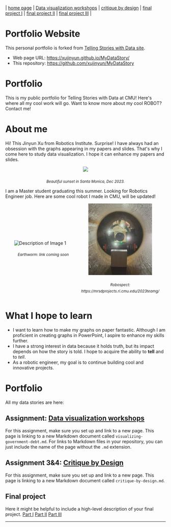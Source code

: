 | [home page](https://xujinyun.github.io/MyDataStory/) | [Data visualization workshops](visualizing-government-debt) | [critique by design](critique-by-design) | [final project I](final-project-part-one) | [final project II](final-project-part-two) | [final project III](final-project-part-three) |

# Portfolio Website
This personal portfolio is forked from [Telling Stories with Data site](https://github.com/cmustudent/tswd-portfolio-templates/).  
- Web page URL: https://xujinyun.github.io/MyDataStory/
- This repository: https://github.com/xujinyun/MyDataStory

# Portfolio
This is my public portfolio for Telling Stories with Data at CMU!  Here's where all my cool work will go. Want to know more about my cool ROBOT? Contact me!
# About me
Hi! This Jinyun Xu from Robotics Institute. Surprise! I have always had an obsession with the graphs appearing in my papers and slides. That's why I come here to study data visualization. I hope it can enhance my papers and slides.

<p align="center">
  <img src="MeinSantaMonica.jpg" width="400"/>
</p>

<p align="center">
  <em><sub>Beautiful sunset in Santa Monica, Dec 2023.</sub></em>
</p>

I am a Master student graduating this summer. Looking for Robotics Engineer job. Here are some cool robot I made in CMU, will be updated!
<div align="center">
  <div style="display:flex; justify-content: center; align-items: center; margin-right: 20px;">
    <div style="flex: 1; text-align: center;">
       <img src="earthworm.png" alt="Description of Image 1" width="300" style="margin-right: 20px;">
      <p><em><sub>Earthworm: link coming soon</sub></em></p>
    </div>
    <div style="flex: 1; text-align: center;">
        <img src="robospect.jpg" alt="Description of Image 2" width="200">
      <p><em><sub> Robospect: https://mrsdprojects.ri.cmu.edu/2023teamg/ </sub></em></p>
    </div>
  </div>
</div>


# What I hope to learn
- I want to learn how to make my graphs on paper fantastic. Although I am proficient in creating graphs in PowerPoint, I aspire to enhance my skills further.
- I have a strong interest in data because it holds truth, but its impact depends on how the story is told. I hope to acquire the ability to **tell** and to *tell*.
- As a robotic engineer, my goal is to continue building cool and innovative projects.

# Portfolio

All my data stories are here:

## Assignment: [Data visualization workshops](visualizing-government-debt)
For this assignment, make sure you set up and link to a new page.  This page is linking to a new Markdown document called `visualizing-government-debt.md`.  For links to Markdown files in your repository, you can just include the name of the page without the `.md` extension. 

## Assignment 3&4: [Critique by Design](critique-by-design)
For this assignment, make sure you set up and link to a new page.  This page is linking to a new Markdown document called `critique-by-design.md`.  

## Final project
Here it might be helpful to include a high-level description of your final project. 
[Part I](final-project-part-one)
[Part II](final-project-part-two)
[Part III](final-project-part-three)

---
